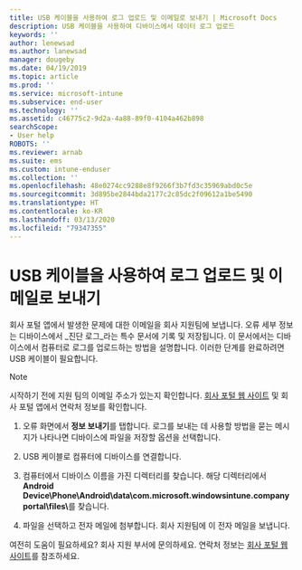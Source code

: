 ```yaml
---
title: USB 케이블을 사용하여 로그 업로드 및 이메일로 보내기 | Microsoft Docs
description: USB 케이블을 사용하여 디바이스에서 데이터 로그 업로드
keywords: ''
author: lenewsad
ms.author: lanewsad
manager: dougeby
ms.date: 04/19/2019
ms.topic: article
ms.prod: ''
ms.service: microsoft-intune
ms.subservice: end-user
ms.technology: ''
ms.assetid: c46775c2-9d2a-4a88-89f0-4104a462b898
searchScope:
- User help
ROBOTS: ''
ms.reviewer: arnab
ms.suite: ems
ms.custom: intune-enduser
ms.collection: ''
ms.openlocfilehash: 48e0274cc9288e8f9266f3b7fd3c35969abd0c5e
ms.sourcegitcommit: 3d895be2844bda2177c2c85dc2f09612a1be5490
ms.translationtype: HT
ms.contentlocale: ko-KR
ms.lasthandoff: 03/13/2020
ms.locfileid: "79347355"
---
```

# <a name="upload-and-email-logs-using-a-usb-cable"></a>USB 케이블을 사용하여 로그 업로드 및 이메일로 보내기

회사 포털 앱에서 발생한 문제에 대한 이메일을 회사 지원팀에 보냅니다. 오류 세부 정보는 디바이스에서 _진단 로그_라는 특수 문서에 기록 및 저장됩니다. 이 문서에서는 디바이스에서 컴퓨터로 로그를 업로드하는 방법을 설명합니다. 이러한 단계를 완료하려면 USB 케이블이 필요합니다.   

> [!Note]
> 시작하기 전에 지원 팀의 이메일 주소가 있는지 확인합니다. [회사 포털 웹 사이트](https://go.microsoft.com/fwlink/?linkid=2010980) 및 회사 포털 앱에서 연락처 정보를 확인합니다. 

1. 오류 화면에서 **정보 보내기**를 탭합니다. 로그를 보내는 데 사용할 방법을 묻는 메시지가 나타나면 디바이스에 파일을 저장할 옵션을 선택합니다.  

2. USB 케이블로 컴퓨터에 디바이스를 연결합니다. 

3. 컴퓨터에서 디바이스 이름을 가진 디렉터리를 찾습니다. 해당 디렉터리에서 <strong>Android Device\Phone\Android\data\com.microsoft.windowsintune.companyportal\files\\</strong>를 찾습니다.

4. 파일을 선택하고 전자 메일에 첨부합니다. 회사 지원팀에 이 전자 메일을 보냅니다.

여전히 도움이 필요하세요? 회사 지원 부서에 문의하세요. 연락처 정보는 [회사 포털 웹 사이트](https://go.microsoft.com/fwlink/?linkid=2010980)를 참조하세요.
